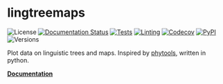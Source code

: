 # lingtreemaps

![License](https://img.shields.io/github/license/fmatter/lingtreemaps)
[![Documentation Status](https://readthedocs.org/projects/lingtreemaps/badge/?version=latest)](https://lingtreemaps.readthedocs.io/en/latest/?badge=latest)
[![Tests](https://img.shields.io/github/workflow/status/fmatter/lingtreemaps/tests?label=tests)](https://github.com/fmatter/lingtreemaps/actions/workflows/tests.yml)
[![Linting](https://img.shields.io/github/workflow/status/fmatter/lingtreemaps/lint?label=linting)](https://github.com/fmatter/lingtreemaps/actions/workflows/lint.yml)
[![Codecov](https://img.shields.io/codecov/c/github/fmatter/lingtreemaps)](https://app.codecov.io/gh/fmatter/lingtreemaps/)
[![PyPI](https://img.shields.io/pypi/v/lingtreemaps.svg)](https://pypi.org/project/lingtreemaps)
![Versions](https://img.shields.io/pypi/pyversions/lingtreemaps)

Plot data on linguistic trees and maps.
Inspired by [phytools](http://blog.phytools.org/2019/03/projecting-phylogenetic-tree-onto-map.html), written in python.


**[Documentation](https://lingtreemaps.readthedocs.io)**